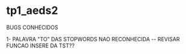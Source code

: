 # tp1_aeds2  

  BUGS CONHECIDOS

  1- PALAVRA "TO" DAS STOPWORDS NAO RECONHECIDA -- REVISAR FUNCAO INSERE DA TST??

